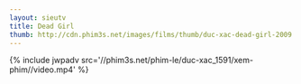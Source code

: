 ```yaml
---
layout: sieutv
title: Dead Girl
thumb: http://cdn.phim3s.net/images/films/thumb/duc-xac-dead-girl-2009.jpg
---
```

{% include jwpadv src='//phim3s.net/phim-le/duc-xac_1591/xem-phim//video.mp4' %}